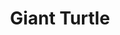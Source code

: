 ---
pid: LLP545
title: Giant Turtle
location_transcription: Downtown
zipcode: 
outside_phl: 
neighborhood: 
age: '30'
age_range: 30-39
instagram: 
image_file_name: LLP_545.jpg
proposal_transcription: giant turtle statue
topic: Animals
topic_summary: '0'
type: Sculpture Statue
keywords_other: 
credit: 
image_labels: 
twitter: 
facebook: 
permalink: "/monuments/llp545/"
layout: item-page
---